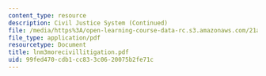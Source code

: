```yaml
---
content_type: resource
description: Civil Justice System (Continued)
file: /media/https%3A/open-learning-course-data-rc.s3.amazonaws.com/21a-219-law-and-society-spring-2003/99fed470cdb1cc833c0620075b2fe71c_lnm3morecivillitigation.pdf
file_type: application/pdf
resourcetype: Document
title: lnm3morecivillitigation.pdf
uid: 99fed470-cdb1-cc83-3c06-20075b2fe71c
---
```

